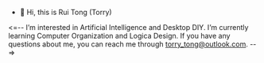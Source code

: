 - 👋 Hi, this is Rui Tong (Torry) 


<=-- 
I’m interested in Artificial Intelligence and Desktop DIY. I’m currently learning Computer Organization and Logica Design.
If you have any questions about me, you can reach me through torry_tong@outlook.com. 
--=>
  
